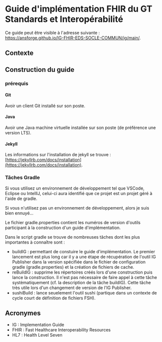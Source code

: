 # Guide d'implémentation FHIR du GT Standards et Interopérabilité

Ce guide peut être visible à l'adresse suivante : https://ansforge.github.io/IG-FHIR-EDS-SOCLE-COMMUN/ig/main/.

## Contexte

## Construction du guide

### prérequis

#### Git

Avoir un client Git installé sur son poste.

#### Java

Avoir une Java machine virtuelle installée sur son poste (de préférence une version LTS).

#### Jekyll

Les informations sur l'installation de jekyll se trouve : [https://jekyllrb.com/docs/installation](https://jekyllrb.com/docs/installation).

### Tâches Gradle

Si vous utilisez un environnement de développement tel que VSCode, Eclipse ou IntellIJ, celui-ci aura identifié que ce projet est un projet géré à l'aide de gradle.

Si vous n'utilisez pas un environnement de développement, alors je suis bien ennuyé...

Le fichier gradle.properties contient les numéros de version d'outils participant à la construction d'un guide d'implémentation.

Dans le script gradle se trouve de nombreuses tâches dont les plus importantes à connaître sont :

* buildIG : permettant de constuire le guide d'implémentation. Le premier lancement est plus long car il y a une étape de récupération de l'outil IG Publisher dans la version spécifiée dans le fichier de configuration gradle (gradle.properties) et la création de fichiers de cache.
* reBuildIG : supprime les répertoires créés lors d'une construction puis lance la construction. Il n'est pas nécessaire de faire appel à cette tâche systèmatiquement (cf. la description de la tâche buildIG). Cette tâche très utile lors d'un changement de version de l'IG Publisher.
* sushiBuild : lance seuelement l'outil sushi (partique dans un contexte de cycle court de définition de fichiers FSH).

## Acronymes

* IG : Implementation Guide
* FHIR : Fast Healthcare Interoperability Resources
* HL7 : Health Level Seven
